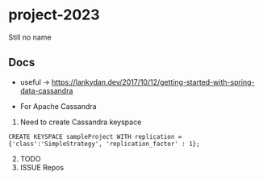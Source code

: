 # project-2023
Still no name

## Docs

* useful -> https://lankydan.dev/2017/10/12/getting-started-with-spring-data-cassandra

* For Apache Cassandra

1. Need to create Cassandra keyspace 

``
CREATE KEYSPACE sampleProject WITH replication = {'class':'SimpleStrategy', 'replication_factor' : 1};
``

2. TODO
3. ISSUE Repos